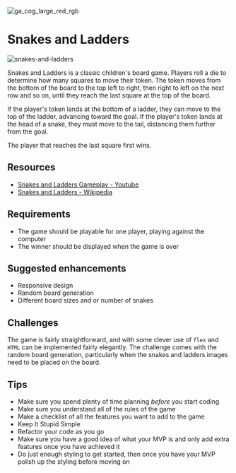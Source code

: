 ![ga_cog_large_red_rgb](https://cloud.githubusercontent.com/assets/40461/8183776/469f976e-1432-11e5-8199-6ac91363302b.png)

# Snakes and Ladders

![snakes-and-ladders](https://media.git.generalassemb.ly/user/15120/files/daf26380-fec9-11e8-9e80-9f998c305418)

Snakes and Ladders is a classic children's board game. Players roll a die to determine how many squares to move their token. The token moves from the bottom of the board to the top left to right, then right to left on the next row and so on, until they reach the last square at the top of the board.

If the player's token lands at the bottom of a ladder, they can move to the top of the ladder, advancing toward the goal. If the player's token lands at the head of a snake, they must move to the tail, distancing them further from the goal.

The player that reaches the last square first wins.

## Resources

* [Snakes and Ladders Gameplay - Youtube](https://www.youtube.com/watch?v=JTMlW45kCGI)
* [Snakes and Ladders - Wikipedia](https://en.wikipedia.org/wiki/Snakes_and_Ladders)

## Requirements

* The game should be playable for one player, playing against the computer
* The winner should be displayed when the game is over

## Suggested enhancements

* Responsive design
* Random board generation
* Different board sizes and or number of snakes

## Challenges

The game is fairly straightforward, and with some clever use of `flex` and `HTML` can be implemented fairly elegantly. The challenge comes with the random board generation, particularly when the snakes and ladders images need to be placed on the board.

## Tips

* Make sure you spend plenty of time planning _before_ you start coding
* Make sure you understand all of the rules of the game
* Make a checklist of all the features you want to add to the game
* Keep It Stupid Simple
* Refactor your code as you go
* Make sure you have a good idea of what your MVP is and only add extra features once you have achieved it
* Do just enough styling to get started, then once you have your MVP polish up the styling before moving on
